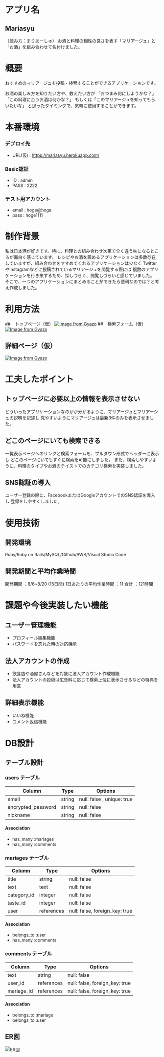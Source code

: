 
# アプリ名
## Mariasyu
（読み方：まりあーしゅ）
お酒と料理の相性の良さを表す「マリアージュ」と「お酒」を組み合わせて名付けました。

# 概要
おすすめのマリアージュを投稿・検索することができるアプリケーションです。

お酒の楽しみ方を知りたい方や、教えたい方が
「おつまみ何にしようかな？」「この料理に合うお酒は何かな？」
もしくは「このマリアージュを知ってもらいたいな」
と思ったタイミングで、気軽に使用することができます。

# 本番環境
### デプロイ先
- URL(仮) : https://mariasyu.herokuapp.com/
### Basic認証
- ID      : admin
- PASS    : 2222
### テスト用アカウント
- email   : hoge@hoge
- pass    : hoge1111

# 制作背景
私は日本酒が好きです。特に、料理との組み合わせ次第で全く違う味になるところが面白く感じています。
レシピやお酒を薦めるアプリケーションは多数存在していますが、組み合わせをすすめてくれるアプリケーションは少なく
TwitterやInstagramなどに投稿されているマリアージュを閲覧する際には
複数のアプリケーションを行き来するため、探しづらく、閲覧しづらいと感じていました。
そこで、一つのアプリケーションにまとめることができたら便利なのでは？と考え作成しました。

# 利用方法
##　トップページ（仮）
[![Image from Gyazo](https://i.gyazo.com/2b6b5cffdb87c7bd7517e6960ff5386a.gif)](https://gyazo.com/2b6b5cffdb87c7bd7517e6960ff5386a)
##　検索フォーム（仮）
[![Image from Gyazo](https://i.gyazo.com/1072dbfefea01af01af5df22f904d64f.gif)](https://gyazo.com/1072dbfefea01af01af5df22f904d64f)
## 詳細ページ（仮）
[![Image from Gyazo](https://i.gyazo.com/6b6c694ce778db02fbaa4ca557e47b74.gif)](https://gyazo.com/6b6c694ce778db02fbaa4ca557e47b74)

# 工夫したポイント
## トップページに必要以上の情報を表示させない
どういったアプリケーションなのかが分かるように、マリアージュとマリアーシュの説明を記述し
見やすいようにマリアージュは最新3件のみを表示させました。
## どこのページにいても検索できる
一覧表示ページへのリンクと検索フォームを、プルダウン形式でヘッダーに表示し
どこのページにいてもすぐに検索を可能にしました。
また、検索しやすいように、料理のタイプやお酒のテイストでのカテゴリ検索を実装しました。
## SNS認証の導入
ユーザー登録の際に、FacebookまたはGoogleアカウントでのSNS認証を導入し
登録をしやすくしました。

# 使用技術
## 開発環境
Ruby/Ruby on Rails/MySQL/Github/AWS/Visual Studio Code
## 開発期間と平均作業時間
開発期間              ：8/6~8/20 (15日間)
1日あたりの平均作業時間 ：11
合計                 ：121時間

# 課題や今後実装したい機能
## ユーザー管理機能
- プロフィール編集機能
- パスワードを忘れた時の対応機能
## 法人アカウントの作成
- 飲食店や酒屋さんなどを対象に法人アカウント作成機能
- 法人アカウントの投稿は広告料に応じて検索上位に表示させるなどの特典を用意
## 詳細表示機能
- いいね機能
- コメント返信機能

# DB設計
## テーブル設計

### users テーブル

| Column             | Type   | Options                    |
| ------------------ | ------ | -------------------------- |
| email              | string | null: false , unique: true |
| encrypted_password | string | null: false                |
| nickname           | string | null: false                |

#### Association

- has_many :mariages
- has_many :comments

### mariages テーブル

| Column           | Type       | Options                        |
| ---------------- | ---------- | ------------------------------ |
| title            | string     | null: false                    |   
| text             | text       | null: false                    |
| category_id      | integer    | null: false                    |
| taste_id         | integer    | null: false                    |
| user             | references | null: false, foreign_key: true |

#### Association

- belongs_to :user
- has_many :comments

### comments テーブル

| Column       | Type       | Options                        |
| ------------ | ---------- | ------------------------------ |
| text         | string     | null: false                    |
| user_id      | references | null: false, foreign_key: true |
| mariage_id   | references | null: false, foreign_key: true |

#### Association

- belongs_to :mariage
- belongs_to :user 

## ER図
![ER図](https://user-images.githubusercontent.com/87063136/130400874-8bfbf34d-216e-43dc-9a64-0a1b540cf3f4.png)
